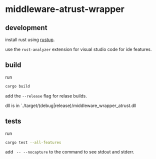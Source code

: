 # middleware-atrust-wrapper

## development

install rust using [rustup](https://rustup.rs/).

use the `rust-analyzer` extension for visual studio code for ide features.

## build

run 

```sh
cargo build
```

add the `--release` flag for relase builds.

dll is in `./target/(debug|release)/middleware_wrapper_atrust.dll

## tests

run

```sh
cargo test --all-features
```

add ` -- --nocapture` to the command to see stdout and stderr.
